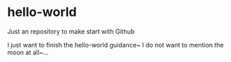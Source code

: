 # hello-world
Just an repository to make start with Github

I just want to finish the hello-world guidance~
I do not want to mention the moon at all~...
